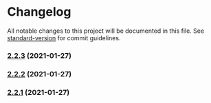 # Changelog

All notable changes to this project will be documented in this file. See [standard-version](https://github.com/conventional-changelog/standard-version) for commit guidelines.

### [2.2.3](https://github.com/kevinxin90/smartapi-kg.js/compare/v2.2.2...v2.2.3) (2021-01-27)

### [2.2.2](https://github.com/kevinxin90/smartapi-kg.js/compare/v2.2.1...v2.2.2) (2021-01-27)

### [2.2.1](https://github.com/kevinxin90/smartapi-kg.js/compare/v2.2.0...v2.2.1) (2021-01-27)
